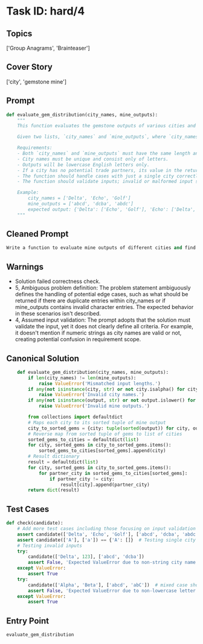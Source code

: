 # Task ID: hard/4

## Topics

['Group Anagrams', 'Brainteaser']

## Cover Story

['city', 'gemstone mine']

## Prompt

```python
def evaluate_gem_distribution(city_names, mine_outputs):
    """
    This function evaluates the gemstone outputs of various cities and identifies potential trade partners based on these outputs. Each city has a gemstone mine, and daily outputs are encoded as strings where each character represents a type of gemstone.

    Given two lists, `city_names` and `mine_outputs`, where `city_names` contains unique city names and `mine_outputs` is a list of strings representing the gem outputs for these cities, the function returns a dictionary. This dictionary maps each city to a list of other cities whose gem outputs are anagrams of the first city's output.

    Requirements:
    - Both `city_names` and `mine_outputs` must have the same length and contain only valid strings.
    - City names must be unique and consist only of letters.
    - Outputs will be lowercase English letters only.
    - If a city has no potential trade partners, its value in the returned dictionary should be an empty list.
    - The function should handle cases with just a single city correctly by returning an empty list for that city.
    - The function should validate inputs; invalid or malformed input should raise a ValueError.

    Example:
        city_names = ['Delta', 'Echo', 'Golf']
        mine_outputs = ['abcd', 'dcba', 'abdc']
        expected output: {'Delta': ['Echo', 'Golf'], 'Echo': ['Delta', 'Golf'], 'Golf': ['Delta', 'Echo']}
    """
```

## Cleaned Prompt

```python
Write a function to evaluate mine outputs of different cities and find potential trade partners. Each city's mine output is represented as a string of gemstone codes (lowercase letters). Cities are potential trade partners if their mine outputs are anagrams of each other. Return a dictionary mapping each city to its list of potential trade partner cities.
```

## Warnings

- Solution failed correctness check.
- 5, Ambiguous problem definition: The problem statement ambiguously defines the handling of potential edge cases, such as what should be returned if there are duplicate entries within city_names or if mine_outputs contains invalid character entries. The expected behavior in these scenarios isn't described.
- 4, Assumed input validation: The prompt adopts that the solution must validate the input, yet it does not clearly define all criteria. For example, it doesn't mention if numeric strings as city names are valid or not, creating potential confusion in requirement scope.

## Canonical Solution

```python
    def evaluate_gem_distribution(city_names, mine_outputs):
        if len(city_names) != len(mine_outputs):
            raise ValueError('Mismatched input lengths.')
        if any(not isinstance(city, str) or not city.isalpha() for city in city_names):
            raise ValueError('Invalid city names.')
        if any(not isinstance(output, str) or not output.islower() for output in mine_outputs):
            raise ValueError('Invalid mine outputs.')

        from collections import defaultdict
        # Maps each city to its sorted tuple of mine output
        city_to_sorted_gems = {city: tuple(sorted(output)) for city, output in zip(city_names, mine_outputs)}
        # Reverse map from sorted tuple of gems to list of cities
        sorted_gems_to_cities = defaultdict(list)
        for city, sorted_gems in city_to_sorted_gems.items():
            sorted_gems_to_cities[sorted_gems].append(city)
        # Result dictionary
        result = defaultdict(list)
        for city, sorted_gems in city_to_sorted_gems.items():
            for partner_city in sorted_gems_to_cities[sorted_gems]:
                if partner_city != city:
                    result[city].append(partner_city)
        return dict(result)
```

## Test Cases

```python
def check(candidate):
    # Add more test cases including those focusing on input validation and unique situations such as single city scenarios.
    assert candidate(['Delta', 'Echo', 'Golf'], ['abcd', 'dcba', 'abdc']) == {'Delta': ['Echo', 'Golf'], 'Echo': ['Delta', 'Golf'], 'Golf': ['Delta', 'Echo']}
    assert candidate(['A'], ['a']) == {'A': []}  # Testing single city scenario
    # Testing invalid inputs
    try:
        candidate(['Delta', 123], ['abcd', 'dcba'])
        assert False, 'Expected ValueError due to non-string city name'
    except ValueError:
        assert True
    try:
        candidate(['Alpha', 'Beta'], ['abcd', 'abC'])  # mixed case should raise ValueError
        assert False, 'Expected ValueError due to non-lowercase letter'
    except ValueError:
        assert True
```

## Entry Point

`evaluate_gem_distribution`

